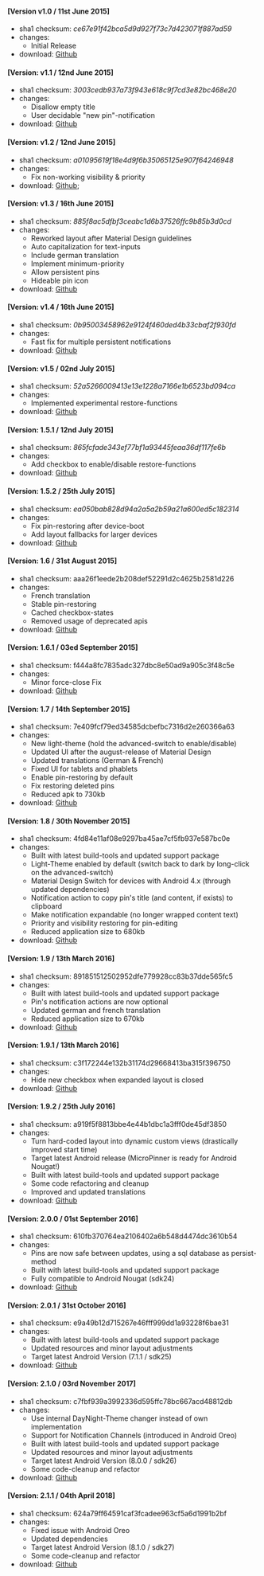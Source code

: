 #### [Version v1.0 / 11st June 2015]
- sha1 checksum: *ce67e91f42bca5d9d927f73c7d423071f887ad59*
- changes:
    - Initial Release
- download: [Github](https://github.com/dotWee/MicroPinner/releases/download/release-v1.0/release_v1.0.apk)

#### [Version: v1.1 / 12nd June 2015]
- sha1 checksum: *3003cedb937a73f943e618c9f7cd3e82bc468e20*
- changes:
    - Disallow empty title
    - User decidable "new pin"-notification
- download: [Github](https://github.com/dotWee/MicroPinner/releases/download/release-v1.1/release_v1.1.apk)

#### [Version: v1.2 / 12nd June 2015]
- sha1 checksum: *a01095619f18e4d9f6b35065125e907f64246948*
- changes:
    - Fix non-working visibility & priority
- download: [Github](https://github.com/dotWee/MicroPinner/releases/download/release-v1.2/release_v1.2.apk);

#### [Version: v1.3 / 16th June 2015]
- sha1 checksum: *885f8ac5dfbf3ceabc1d6b37526ffc9b85b3d0cd*
- changes:
    - Reworked layout after Material Design guidelines
    - Auto capitalization for text-inputs
    - Include german translation
    - Implement minimum-priority
    - Allow persistent pins
    - Hideable pin icon
- download: [Github](https://github.com/dotWee/MicroPinner/releases/download/release-v1.3/release_v1.3.apk)

#### [Version: v1.4 / 16th June 2015]
- sha1 checksum: *0b95003458962e9124f460ded4b33cbaf2f930fd*
- changes:
    - Fast fix for multiple persistent notifications
- download: [Github](https://github.com/dotWee/MicroPinner/releases/download/release-v1.4/release_v1.4.apk)

#### [Version: v1.5 / 02nd July 2015]
- sha1 checksum: *52a5266009413e13e1228a7166e1b6523bd094ca*
- changes:
    - Implemented experimental restore-functions
- download: [Github](https://github.com/dotWee/MicroPinner/releases/download/release-v1.5/release_v1.5.apk)

#### [Version: 1.5.1 / 12nd July 2015]
- sha1 checksum: *865fcfade343ef77bf1a93445feaa36df117fe6b*
- changes:
    - Add checkbox to enable/disable restore-functions
- download: [Github](https://github.com/dotWee/MicroPinner/releases/download/release-v1.5.1/release_v1.5.1.apk)

#### [Version: 1.5.2 / 25th July 2015]
- sha1 checksum: *ea050bab828d94a2a5a2b59a21a600ed5c182314*
- changes:
    - Fix pin-restoring after device-boot
    - Add layout fallbacks for larger devices
- download: [Github](https://github.com/dotWee/MicroPinner/releases/download/release-v1.5.2/release_v1.5.2.apk)

#### [Version: 1.6 / 31st August 2015]
- sha1 checksum: aaa26f1eede2b208def52291d2c4625b2581d226
- changes:
    - French translation
    - Stable pin-restoring
    - Cached checkbox-states
    - Removed usage of deprecated apis
- download: [Github](https://github.com/dotWee/MicroPinner/releases/download/release-v1.6/release_v1.6.apk)

#### [Version: 1.6.1 / 03ed September 2015]
- sha1 checksum: f444a8fc7835adc327dbc8e50ad9a905c3f48c5e
- changes:
    - Minor force-close Fix
- download: [Github](https://github.com/dotWee/MicroPinner/releases/download/release-v1.6.1/release_v1.6.1.apk)

#### [Version: 1.7 / 14th September 2015]
- sha1 checksum: 7e409fcf79ed34585dcbefbc7316d2e260366a63
- changes:
    - New light-theme (hold the advanced-switch to enable/disable)
    - Updated UI after the august-release of Material Design
    - Updated translations (German & French)
    - Fixed UI for tablets and phablets
    - Enable pin-restoring by default
    - Fix restoring deleted pins
    - Reduced apk to 730kb
- download: [Github](https://github.com/dotWee/MicroPinner/releases/download/release-v1.7/release_v1.7.apk)

#### [Version: 1.8 / 30th November 2015]
- sha1 checksum: 4fd84e11af08e9297ba45ae7cf5fb937e587bc0e
- changes:
    - Built with latest build-tools and updated support package
    - Light-Theme enabled by default (switch back to dark by long-click on the advanced-switch)
    - Material Design Switch for devices with Android 4.x (through updated dependencies)
    - Notification action to copy pin's title (and content, if exists) to clipboard
    - Make notification expandable (no longer wrapped content text)
    - Priority and visibility restoring for pin-editing
    - Reduced application size to 680kb
- download: [Github](https://github.com/dotWee/MicroPinner/releases/download/release-v1.8/release_v1.8.apk)

#### [Version: 1.9 / 13th March 2016]
- sha1 checksum: 891851512502952dfe779928cc83b37dde565fc5
- changes:
    - Built with latest build-tools and updated support package
    - Pin's notification actions are now optional
    - Updated german and french translation
    - Reduced application size to 670kb
- download: [Github](https://github.com/dotWee/MicroPinner/releases/download/release-v1.9/release_v1.9.apk)

#### [Version: 1.9.1 / 13th March 2016]
- sha1 checksum: c3f172244e132b31174d29668413ba315f396750
- changes:
    - Hide new checkbox when expanded layout is closed
- download: [Github](https://github.com/dotWee/MicroPinner/releases/download/release-v1.9.1/release_v1.9.1.apk)

#### [Version: 1.9.2 / 25th July 2016]
- sha1 checksum: a919f5f8813bbe4e44b1dbc1a3fff0de45df3850
- changes:
    - Turn hard-coded layout into dynamic custom views (drastically improved start time)
    - Target latest Android release (MicroPinner is ready for Android Nougat!)
    - Built with latest build-tools and updated support package
    - Some code refactoring and cleanup
    - Improved and updated translations
- download: [Github](https://github.com/dotWee/MicroPinner/releases/download/release-v1.9.2/release_v1.9.2.apk)

#### [Version: 2.0.0 / 01st September 2016]
- sha1 checksum: 610fb370764ea2106402a6b548d4474dc3610b54
- changes:
    - Pins are now safe between updates, using a sql database as persist-method
    - Built with latest build-tools and updated support package    
    - Fully compatible to Android Nougat (sdk24)
- download: [Github](https://github.com/dotWee/MicroPinner/releases/download/release-v2.0.0/release_v2.0.0.apk)

#### [Version: 2.0.1 / 31st October 2016]
- sha1 checksum: e9a49b12d715267e46fff999dd1a93228f6bae31
- changes:
    - Built with latest build-tools and updated support package
    - Updated resources and minor layout adjustments
    - Target latest Android Version (7.1.1 / sdk25)
- download: [Github](https://github.com/dotWee/MicroPinner/releases/download/release-v2.0.1/release_v2.0.1.apk)

#### [Version: 2.1.0 / 03rd November 2017]
- sha1 checksum: c7fbf939a3992336d595ffc78bc667acd48812db
- changes:
    - Use internal DayNight-Theme changer instead of own implementation
    - Support for Notification Channels (introduced in Android Oreo)
    - Built with latest build-tools and updated support package
    - Updated resources and minor layout adjustments
    - Target latest Android Version (8.0.0 / sdk26)
    - Some code-cleanup and refactor
- download: [Github](https://github.com/dotWee/MicroPinner/releases/download/release-v2.1.0/release_v2.1.0.apk)

#### [Version: 2.1.1 / 04th April 2018]
- sha1 checksum: 624a79ff64591caf3fcadee963cf5a6d1991b2bf
- changes:
    - Fixed issue with Android Oreo
    - Updated dependencies
    - Target latest Android Version (8.1.0 / sdk27)
    - Some code-cleanup and refactor
- download: [Github](https://github.com/dotWee/MicroPinner/releases/download/release-v2.1.1/release_v2.1.1.apk)